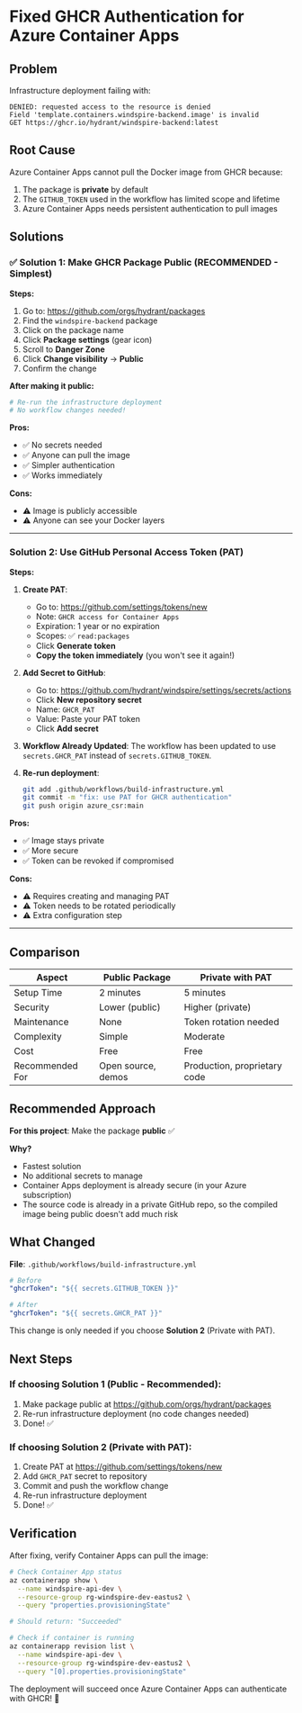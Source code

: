 # Fixed GHCR Authentication for Azure Container Apps

## Problem

Infrastructure deployment failing with:
```
DENIED: requested access to the resource is denied
Field 'template.containers.windspire-backend.image' is invalid
GET https://ghcr.io/hydrant/windspire-backend:latest
```

## Root Cause

Azure Container Apps cannot pull the Docker image from GHCR because:
1. The package is **private** by default
2. The `GITHUB_TOKEN` used in the workflow has limited scope and lifetime
3. Azure Container Apps needs persistent authentication to pull images

## Solutions

### ✅ Solution 1: Make GHCR Package Public (RECOMMENDED - Simplest)

**Steps:**
1. Go to: https://github.com/orgs/hydrant/packages
2. Find the `windspire-backend` package
3. Click on the package name
4. Click **Package settings** (gear icon)
5. Scroll to **Danger Zone**
6. Click **Change visibility** → **Public**
7. Confirm the change

**After making it public:**
```bash
# Re-run the infrastructure deployment
# No workflow changes needed!
```

**Pros:**
- ✅ No secrets needed
- ✅ Anyone can pull the image
- ✅ Simpler authentication
- ✅ Works immediately

**Cons:**
- ⚠️ Image is publicly accessible
- ⚠️ Anyone can see your Docker layers

---

### Solution 2: Use GitHub Personal Access Token (PAT)

**Steps:**

1. **Create PAT**:
   - Go to: https://github.com/settings/tokens/new
   - Note: `GHCR access for Container Apps`
   - Expiration: 1 year or no expiration
   - Scopes: ✅ `read:packages`
   - Click **Generate token**
   - **Copy the token immediately** (you won't see it again!)

2. **Add Secret to GitHub**:
   - Go to: https://github.com/hydrant/windspire/settings/secrets/actions
   - Click **New repository secret**
   - Name: `GHCR_PAT`
   - Value: Paste your PAT token
   - Click **Add secret**

3. **Workflow Already Updated**:
   The workflow has been updated to use `secrets.GHCR_PAT` instead of `secrets.GITHUB_TOKEN`.

4. **Re-run deployment**:
   ```bash
   git add .github/workflows/build-infrastructure.yml
   git commit -m "fix: use PAT for GHCR authentication"
   git push origin azure_csr:main
   ```

**Pros:**
- ✅ Image stays private
- ✅ More secure
- ✅ Token can be revoked if compromised

**Cons:**
- ⚠️ Requires creating and managing PAT
- ⚠️ Token needs to be rotated periodically
- ⚠️ Extra configuration step

---

## Comparison

| Aspect | Public Package | Private with PAT |
|--------|---------------|------------------|
| Setup Time | 2 minutes | 5 minutes |
| Security | Lower (public) | Higher (private) |
| Maintenance | None | Token rotation needed |
| Complexity | Simple | Moderate |
| Cost | Free | Free |
| Recommended For | Open source, demos | Production, proprietary code |

## Recommended Approach

**For this project**: Make the package **public** ✅

**Why?**
- Fastest solution
- No additional secrets to manage
- Container Apps deployment is already secure (in your Azure subscription)
- The source code is already in a private GitHub repo, so the compiled image being public doesn't add much risk

## What Changed

**File**: `.github/workflows/build-infrastructure.yml`

```yaml
# Before
"ghcrToken": "${{ secrets.GITHUB_TOKEN }}"

# After
"ghcrToken": "${{ secrets.GHCR_PAT }}"
```

This change is only needed if you choose **Solution 2** (Private with PAT).

## Next Steps

### If choosing Solution 1 (Public - Recommended):
1. Make package public at https://github.com/orgs/hydrant/packages
2. Re-run infrastructure deployment (no code changes needed)
3. Done! ✅

### If choosing Solution 2 (Private with PAT):
1. Create PAT at https://github.com/settings/tokens/new
2. Add `GHCR_PAT` secret to repository
3. Commit and push the workflow change
4. Re-run infrastructure deployment
5. Done! ✅

## Verification

After fixing, verify Container Apps can pull the image:

```bash
# Check Container App status
az containerapp show \
  --name windspire-api-dev \
  --resource-group rg-windspire-dev-eastus2 \
  --query "properties.provisioningState"

# Should return: "Succeeded"

# Check if container is running
az containerapp revision list \
  --name windspire-api-dev \
  --resource-group rg-windspire-dev-eastus2 \
  --query "[0].properties.provisioningState"
```

The deployment will succeed once Azure Container Apps can authenticate with GHCR! 🚀

